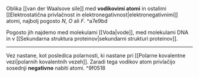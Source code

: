 Oblika [[van der Waalsove sile]] med **vodikovimi atomi** in ostalimi [[Elektrostatična privlačnost in elektronegativnost|elektronegativnimi]] atomi, najbolj pogosto $N$, $O$ ali $F$.  ^a7e9bd

Pogosto jih najdemo med molekulami [[Voda|vode]], med molekulami DNA in v [[Sekundarna struktura proteinov|sekundarni strukturi proteinov]].

---

Vez nastane, kot posledica polarnosti, ki nastane pri [[Polarne kovalentne vezi|polarnih kovalentnih vezeh]]. Zaradi tega vodikov atom privlačijo sosednji **negativno** nabiti atomi. ^9f0518